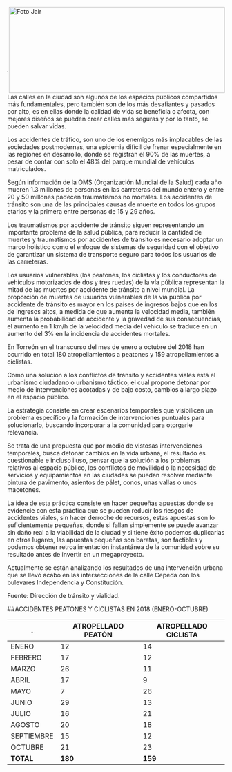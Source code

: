 <p>
   <a title="ir a Otras Publicaciones" href="http://www.trcimplan.gob.mx/autores/jair-miramontes-chavez.html"><img class="img-responsive contenido-imagen" src="../imagenes/128/arq-jair-miramontes-chavez-top2.png" align="right" alt="Foto Jair" width="500" height="200"></a>

</p>

</br></br></br></br></br></br></br></br>

---
Las calles en la ciudad son algunos de los espacios públicos compartidos más fundamentales, pero también son de los más desafiantes y pasados por alto, es en ellas donde la calidad de vida se beneficia o afecta, con mejores diseños se pueden crear calles más seguras y por lo tanto, se pueden salvar vidas.

Los accidentes de tráfico, son uno de los enemigos más implacables de las sociedades postmodernas, una epidemia difícil de frenar especialmente en las regiones en desarrollo, donde se registran el 90% de las muertes, a pesar de contar con solo el 48% del parque mundial de vehículos matriculados.

Según información de la OMS (Organización Mundial de la Salud) cada año mueren 1.3 millones de personas en las carreteras del mundo entero y entre 20 y 50 millones padecen traumatismos no mortales. Los accidentes de tránsito son una de las principales causas de muerte en todos los grupos etarios y la primera entre personas de 15 y 29 años.

Los traumatismos por accidente de tránsito siguen representando un importante problema de la salud pública, para reducir la cantidad de muertes y traumatismos por accidentes de tránsito es necesario adoptar un marco holístico como el enfoque de sistemas de seguridad con el objetivo de garantizar un sistema de transporte seguro para todos los usuarios de las carreteras.

Los usuarios vulnerables (los peatones, los ciclistas y los conductores de vehículos motorizados de dos y tres ruedas) de la vía pública representan la mitad de las muertes por accidente de tránsito a nivel mundial. La proporción de muertes de usuarios vulnerables de la vía pública por accidente de tránsito es mayor en los países de ingresos bajos que en los de ingresos altos, a medida de que aumenta la velocidad media, también aumenta la probabilidad de accidente y la gravedad de sus consecuencias, el aumento en 1 km/h de la velocidad media del vehículo se traduce en un aumento del 3% en la incidencia de accidentes mortales.

En Torreón en el transcurso del mes de enero a octubre del 2018 han ocurrido en total 180 atropellamientos a peatones y 159 atropellamientos a ciclistas.

Como una solución a los conflictos de tránsito y accidentes viales está el urbanismo ciudadano o urbanismo táctico, el cual propone detonar por medio de intervenciones acotadas y de bajo costo, cambios a largo plazo en el espacio público.

La estrategia consiste en crear escenarios temporales que visibilicen un problema específico y la formación de intervenciones puntuales para solucionarlo, buscando incorporar a la comunidad para otorgarle relevancia.

Se trata de una propuesta que por medio de vistosas intervenciones temporales, busca detonar cambios en la vida urbana, el resultado es cuestionable e incluso iluso, pensar que la solución a los problemas relativos al espacio público, los conflictos de movilidad o la necesidad de servicios y equipamientos en las ciudades se puedan resolver mediante pintura de pavimento, asientos de pálet, conos, unas vallas o unos macetones.

La idea de esta práctica consiste en hacer pequeñas apuestas donde se evidencíe con esta práctica que se pueden reducir los riesgos de accidentes viales, sin hacer derroche de recursos, estas apuestas son lo suficientemente pequeñas, donde si fallan simplemente se puede avanzar sin daño real a la viabilidad de la ciudad y si tiene éxito podemos duplicarlas en otros lugares, las apuestas pequeñas son baratas, son factibles y podemos obtener retroalimentación instantánea de la comunidad sobre su resultado antes de invertir en un megaproyecto.

Actualmente se están analizando los resultados de una intervención urbana que se llevó acabo en las intersecciones de la calle Cepeda con los bulevares Independencia y Constitución.

Fuente: Dirección de tránsito y vialidad.

##ACCIDENTES PEATONES Y CICLISTAS EN 2018 (ENERO-OCTUBRE)

.          | ATROPELLADO PEATÓN| ATROPELLADO CICLISTA|
----------|-------------------|---------------------|
ENERO      |                 12| 14                  |
FEBRERO    |                 17| 12                  |
MARZO      |                 26| 11                  |
ABRIL      |                 17| 9                   |
MAYO       |                  7| 26                  |
JUNIO      |                 29| 13                  |
JULIO      |                 16| 21                  |
AGOSTO     |                 20| 18                  |
SEPTIEMBRE |                 15| 12                  |
OCTUBRE    |                 21| 23                  |
**TOTAL**  |                **180**| **159**         |
